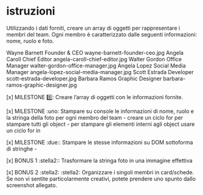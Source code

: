 # istruzioni

Utilizzando i dati forniti, creare un array di oggetti per rappresentare i membri del team.
Ogni membro è caratterizzato dalle seguenti informazioni: nome, ruolo e foto.

Wayne Barnett	Founder & CEO	        wayne-barnett-founder-ceo.jpg
Angela Caroll	Chief Editor	        angela-caroll-chief-editor.jpg
Walter Gordon	Office Manager	        walter-gordon-office-manager.jpg
Angela Lopez	Social Media Manager	angela-lopez-social-media-manager.jpg
Scott Estrada	Developer	            scott-estrada-developer.jpg
Barbara Ramos	Graphic Designer	    barbara-ramos-graphic-designer.jpg

[x] MILESTONE :zero::
Creare l’array di oggetti con le informazioni fornite.

[x] MILESTONE :uno:
Stampare su console le informazioni di nome, ruolo e la stringa della foto per ogni membro del team
    - creare un ciclo for per stampare tutti gli object
        - per stampare gli elementi interni agli object usare un ciclo for in

[x] MILESTONE :due::
Stampare le stesse informazioni su DOM sottoforma di stringhe
    - 

[x] BONUS 1 :stella2::
Trasformare la stringa foto in una immagine effettiva

[x] BONUS 2 :stella2: :stella2:
Organizzare i singoli membri in card/schede. Se non vi sentite particolarmente creativi, potete prendere uno spunto dallo screenshot allegato.